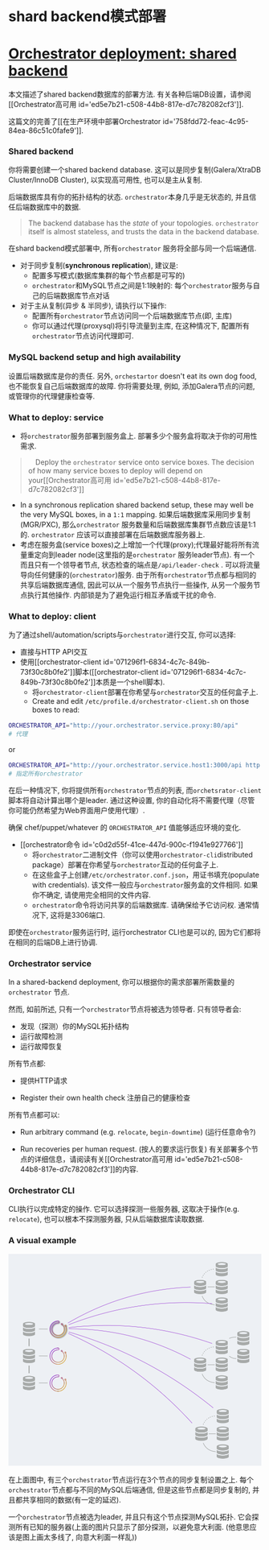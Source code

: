 # shard backend模式部署
# [Orchestrator deployment: shared backend](https://github.com/openark/orchestrator/blob/master/docs/deployment-shared-backend.md)
本文描述了shared backend数据库的部署方法. 有关各种后端DB设置，请参阅[[Orchestrator高可用 id=&#39;ed5e7b21-c508-44b8-817e-d7c782082cf3&#39;]].

这篇文的完善了[[在生产环境中部署Orchestrator id=&#39;758fdd72-feac-4c95-84ea-86c51c0fafe9&#39;]].

### Shared backend
你将需要创建一个shared backend database. 这可以是同步复制(Galera/XtraDB Cluster/InnoDB Cluster), 以实现高可用性, 也可以是主从复制.

后端数据库具有你的拓扑结构的状态. `orchestrator`本身几乎是无状态的, 并且信任后端数据库中的数据.

> The backend database has the *state* of your topologies. `orchestrator` itself is almost stateless, and trusts the data in the backend database.

在shard backend模式部署中, 所有`orchestrator` 服务将全部与同一个后端通信.

* 对于同步复制(**synchronous replication**), 建议是:
   * 配置多写模式(数据库集群的每个节点都是可写的)
   * `orchestrator`和MySQL节点之间是1:1映射的: 每个`orchestrator`服务与自己的后端数据库节点对话
* 对于主从复制(异步 & 半同步), 请执行以下操作:
   * 配置所有`orchestrator`节点访问同一个后端数据库节点(即, 主库)
   * 你可以通过代理(proxysql)将引导流量到主库, 在这种情况下, 配置所有`orchestrator`节点访问代理即可.

### MySQL backend setup and high availability
设置后端数据库是你的责任. 另外, `orchestartor` doesn't eat its own dog food, 也不能恢复自己后端数据库的故障. 你将需要处理, 例如, 添加Galera节点的问题, 或管理你的代理健康检查等.

### What to deploy: service
* 将`orchestrator`服务部署到服务盒上. 部署多少个服务盒将取决于你的可用性需求.
>  Deploy the `orchestrator` service onto service boxes. The decision of how many service boxes to deploy will depend on your[[Orchestrator高可用 id=&#39;ed5e7b21-c508-44b8-817e-d7c782082cf3&#39;]]
   * In a synchronous replication shared backend setup, these may well be the very MySQL boxes, in a `1:1` mapping. 如果后端数据库采用同步复制(MGR/PXC), 那么`orchestrator` 服务数量和后端数据库集群节点数应该是1:1的. `orchestrator` 应该可以直接部署在后端数据库服务器上.
* 考虑在服务盒(service boxes)之上增加一个代理(proxy);代理最好能将所有流量重定向到leader node(这里指的是`orchestrator` 服务leader节点). 有一个而且只有一个领导者节点, 状态检查的端点是`/api/leader-check` . 可以将流量导向任何健康的(`orchestrator`)服务. 由于所有`orchestrator`节点都与相同的共享后端数据库通信, 因此可以从一个服务节点执行一些操作, 从另一个服务节点执行其他操作. 内部锁是为了避免运行相互矛盾或干扰的命令.

### What to deploy: client
为了通过shell/automation/scripts与`orchestrator`进行交互, 你可以选择:

* 直接与HTTP API交互
* 使用[[orchestrator-client id=&#39;071296f1-6834-4c7c-849b-73f30c8b0fe2&#39;]]脚本([[orchestrator-client id=&#39;071296f1-6834-4c7c-849b-73f30c8b0fe2&#39;]]本质是一个shell脚本).
   * 将`orchestrator-client`部署在你希望与`orchestrator`交互的任何盒子上.
   * Create and edit `/etc/profile.d/orchestrator-client.sh` on those boxes to read:

```bash
ORCHESTRATOR_API="http://your.orchestrator.service.proxy:80/api"
# 代理
```
or

```bash
ORCHESTRATOR_API="http://your.orchestrator.service.host1:3000/api http://your.orchestrator.service.host2:3000/api http://your.orchestrator.service.host3:3000/api"
# 指定所有orchestrator
```
在后一种情况下, 你将提供所有`orchestrator`节点的列表, 而`orchetsrator-client`脚本将自动计算出哪个是leader. 通过这种设置, 你的自动化将不需要代理（尽管你可能仍然希望为Web界面用户使用代理）.

确保 chef/puppet/whatever 的 `ORCHESTRATOR_API` 值能够适应环境的变化.

* [[orchestrator命令 id=&#39;c0d2d55f-41ce-447d-900c-f1941e927766&#39;]]
   * 将`orchestrator`二进制文件（你可以使用`orchestrator-cli`distributed package）部署在你希望与`orchestrator`互动的任何盒子上.
   * 在这些盒子上创建`/etc/orchestrator.conf.json`，用证书填充(populate with credentials). 该文件一般应与`orchestrator`服务盒的文件相同. 如果你不确定, 请使用完全相同的文件内容.
   * `orchestrator`命令将访问共享的后端数据库. 请确保给予它访问权. 通常情况下, 这将是3306端口.

即使在`orchestrator`服务运行时, 运行orchestrator CLI也是可以的, 因为它们都将在相同的后端DB上进行协调.

### Orchestrator service
In a shared-backend deployment, 你可以根据你的需求部署所需数量的`orchestrator` 节点.

然而, 如前所述, 只有一个`orchestrator`节点将被选为领导者. 只有领导者会:

* 发现（探测）你的MySQL拓扑结构
* 运行故障检测
* 运行故障恢复

所有节点都:

* 提供HTTP请求

* Register their own health check 注册自己的健康检查

所有节点都可以:

* Run arbitrary command (e.g. `relocate`, `begin-downtime`)  (运行任意命令?)

* Run recoveries per human request. (按人的要求运行恢复)
有关部署多个节点的详细信息，请阅读有关[[Orchestrator高可用 id=&#39;ed5e7b21-c508-44b8-817e-d7c782082cf3&#39;]]的内容.

### Orchestrator CLI
CLI执行以完成特定的操作. 它可以选择探测一些服务器, 这取决于操作(e.g. `relocate`), 也可以根本不探测服务器, 只从后端数据库读取数据.

### A visual example
![image](images/p9yrEDChIfZ9JcH01eVqYMbOK3JXJR4iue-knBqMxQU.png)

在上面图中, 有三个`orchestrator`节点运行在3个节点的同步复制设置之上. 每个`orchestrator`节点都与不同的MySQL后端通信, 但是这些节点都是同步复制的, 并且都共享相同的数据(有一定的延迟).

一个`orchestrator`节点被选为leader, 并且只有这个节点探测MySQL拓扑. 它会探测所有已知的服务器(上面的图片只显示了部分探测，以避免意大利面. (他意思应该是图上画太多线了, 向意大利面一样乱))


